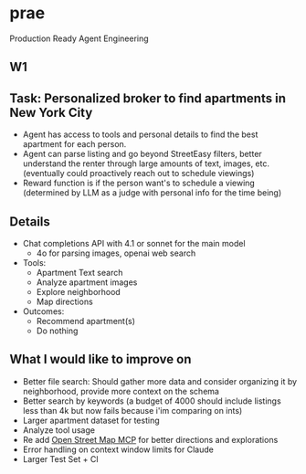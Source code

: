 # prae
Production Ready Agent Engineering

## W1
## Task: Personalized broker to find apartments in New York City
- Agent has access to tools and personal details to find the best apartment for each person.
- Agent can parse listing and go beyond StreetEasy filters, better understand the renter through large amounts of text, images, etc. (eventually could proactively reach out to schedule viewings)
- Reward function is if the person want's to schedule a viewing (determined by LLM as a judge with personal info for the time being)


## Details
- Chat completions API with 4.1 or sonnet for the main model
    - 4o for parsing images, openai web search 
- Tools:
    - Apartment Text search
    - Analyze apartment images
    - Explore neighborhood
    - Map directions
- Outcomes:
    - Recommend apartment(s)
    - Do nothing


## What I would like to improve on
- Better file search: Should gather more data and consider organizing it by neighborhood, provide more context on the schema
- Better search by keywords (a budget of 4000 should include listings less than 4k but now fails because i'im comparing on ints)
- Larger apartment dataset for testing
- Analyze tool usage
- Re add [Open Street Map MCP](https://github.com/jagan-shanmugam/open-streetmap-mcp) for better directions and explorations
- Error handling on context window limits for Claude
- Larger Test Set + Cl